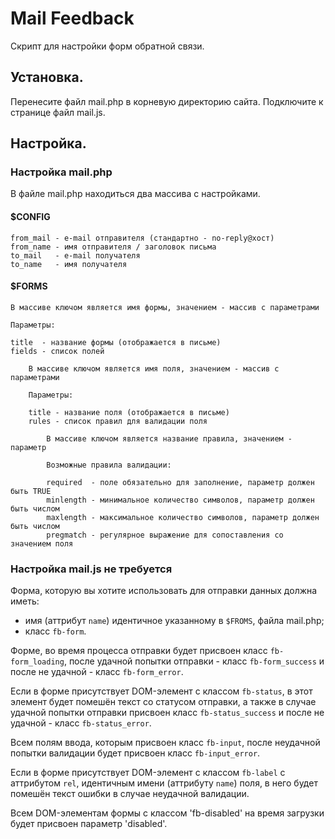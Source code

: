 # Mail Feedback
Скрипт для настройки форм обратной связи.

## Установка.
Перенесите файл mail.php в корневую директорию сайта.
Подключите к странице файл mail.js.

## Настройка.
### Настройка mail.php
В файле mail.php находиться два массива с настройками.

#### $CONFIG

	from_mail - e-mail отправителя (стандартно - no-reply@хост)
	from_name - имя отправителя / заголовок письма
	to_mail   - e-mail получателя
	to_name   - имя получателя

#### $FORMS

	В массиве ключом является имя формы, значением - массив с параметрами
	
	Параметры:
	
	title  - название формы (отображается в письме)
	fields - список полей
	
		В массиве ключом является имя поля, значением - массив с параметрами
		
		Параметры:
		
		title - название поля (отображается в письме)
		rules - список правил для валидации поля
		
			В массиве ключом является название правила, значением - параметр
			
			Возможные правила валидации:
			
			required  - поле обязательно для заполнение, параметр должен быть TRUE
			minlength - минимальное количество символов, параметр должен быть числом
			maxlength - максимальное количество символов, параметр должен быть числом
			pregmatch - регулярное выражение для сопоставления со значением поля

### Настройка mail.js не требуется
Форма, которую вы хотите использовать для отправки данных должна иметь:
* имя (аттрибут `name`) идентичное указанному в `$FROMS`, файла mail.php;
* класс `fb-form`.

Форме, во время процесса отправки будет присвоен класс `fb-form_loading`, после удачной попытки отправки - класс `fb-form_success` и после не удачной - класс `fb-form_error`.

Если в форме присутствует DOM-элемент с классом `fb-status`, в этот элемент будет помешён текст со статусом отправки, а также в случае удачной попытки отправки присвоен класс `fb-status_success` и после не удачной - класс `fb-status_error`.

Всем полям ввода, которым присвоен класс `fb-input`, после неудачной попытки валидации будет присвоен класс `fb-input_error`.

Если в форме присутствует DOM-элемент с классом `fb-label` c аттрибутом `rel`, идентичным имени (аттрибуту `name`) поля, в него будет помешён текст ошибки в случае неудачной валидации.

Всем DOM-элементам формы с классом 'fb-disabled' на время загрузки будет присвоен параметр 'disabled'.
